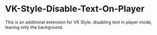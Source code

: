 # VK-Style-Disable-Text-On-Player
This is an additional extension for VK Style. disabling text in player mode, leaving only the background.

